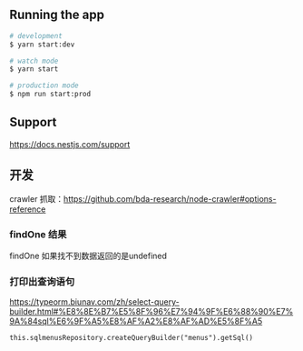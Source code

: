## Running the app
```bash
# development
$ yarn start:dev

# watch mode
$ yarn start

# production mode
$ npm run start:prod
```


## Support
https://docs.nestjs.com/support

## 开发
crawler 抓取：https://github.com/bda-research/node-crawler#options-reference
### findOne 结果
findOne 如果找不到数据返回的是undefined
### 打印出查询语句
https://typeorm.biunav.com/zh/select-query-builder.html#%E8%8E%B7%E5%8F%96%E7%94%9F%E6%88%90%E7%9A%84sql%E6%9F%A5%E8%AF%A2%E8%AF%AD%E5%8F%A5
```
this.sqlmenusRepository.createQueryBuilder("menus").getSql()
```